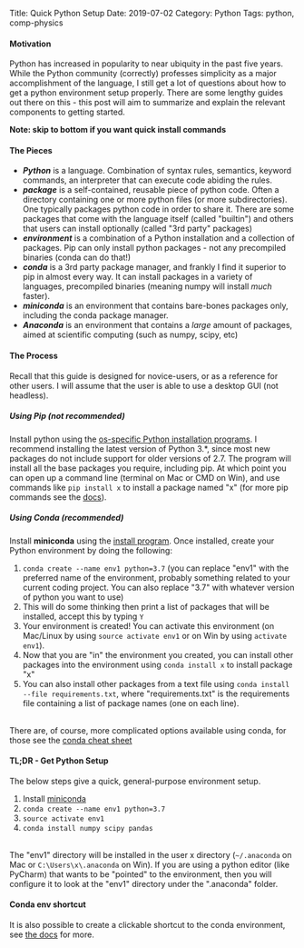 Title: Quick Python Setup
Date: 2019-07-02
Category: Python
Tags: python, comp-physics

#### Motivation
Python has increased in popularity to near ubiquity in the past five years. While the Python community (correctly) professes 
simplicity as a major accomplishment of the language, I still get a lot of questions about how to get a python environment 
setup properly. There are some lengthy guides out there on this - this post will aim to summarize and explain the relevant 
components to getting started.

**Note: skip to bottom if you want quick install commands**

#### The Pieces
- **_Python_** is a language. Combination of syntax rules, semantics, keyword commands, an interpreter that can execute code abiding the rules. 
- **_package_** is a self-contained, reusable piece of python code. Often a directory containing one or more python files (or more subdirectories). One typically packages python code in order to share it. There are some packages that come with the language itself (called "builtin") and others that users can install optionally (called "3rd party" packages)
- **_environment_** is a combination of a Python installation and a collection of packages. Pip can only install python packages - not any precompiled binaries (conda can do that!)
- **_conda_** is a 3rd party package manager, and frankly I find it superior to pip in almost every way. It can install packages in a variety of languages, precompiled binaries (meaning numpy will install _much_ faster).
- **_miniconda_** is an environment that contains bare-bones packages only, including the conda package manager.
- **_Anaconda_** is an environment that contains a _large_ amount of packages, aimed at scientific computing (such as numpy, scipy, etc)

#### The Process
Recall that this guide is designed for novice-users, or as a reference for other users. I will assume that the user is 
able to use a desktop GUI (not headless).

##### Using Pip (not recommended)
Install python using the [os-specific Python installation programs](https://www.python.org/downloads/). I recommend 
installing the latest version of Python 3.*, since most new packages do not include support for older versions of 2.7. 
The program will install all the base packages you require, including pip. At which point you can open up a command line 
(terminal on Mac or CMD on Win), and use commands like `pip install x` to install a package named "x" (for more pip commands 
see the [docs](https://pip.pypa.io/en/stable/quickstart/)).

##### Using Conda (recommended)
Install **miniconda** using the [install program](https://docs.conda.io/en/latest/miniconda.html). Once installed, create 
your Python environment by doing the following:

1. `conda create --name env1 python=3.7` (you can replace "env1" with the preferred name of the environment, probably something related to your current coding project. You can also replace "3.7" with whatever version of python you want to use)
2. This will do some thinking then print a list of packages that will be installed, accept this by typing `Y`
3. Your environment is created! You can activate this environment (on Mac/Linux by using `source activate env1` or on Win by using `activate env1`). 
4. Now that you are "in" the environment you created, you can install other packages into the environment using `conda install x` to install package "x"
5. You can also install other packages from a text file using `conda install --file requirements.txt`, where "requirements.txt" is the requirements file containing a list of package names (one on each line).
<br><br>

There are, of course, more complicated options available using conda, for those see 
the [conda cheat sheet](https://docs.conda.io/projects/conda/en/4.6.0/_downloads/52a95608c49671267e40c689e0bc00ca/conda-cheatsheet.pdf)

#### TL;DR - Get Python Setup
The below steps give a quick, general-purpose environment setup.

1. Install [miniconda](https://docs.conda.io/en/latest/miniconda.html)
2. `conda create --name env1 python=3.7`
3. `source activate env1`
4. `conda install numpy scipy pandas`
<br><br>

The "env1" directory will be installed in the user x directory (`~/.anaconda` on Mac or `C:\Users\x\.anaconda` on Win). 
If you are using a python editor (like PyCharm) that wants to be "pointed" to the environment, then you will configure 
it to look at the "env1" directory under the ".anaconda" folder.

#### Conda env shortcut
It is also possible to create a clickable shortcut to the conda environment, see [the docs](https://anaconda.org/anaconda/console_shortcut) for more.
